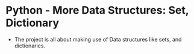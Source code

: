 # Python - More Data Structures: Set, Dictionary

- The project is all about making use of Data structures like sets, and dictionaries.